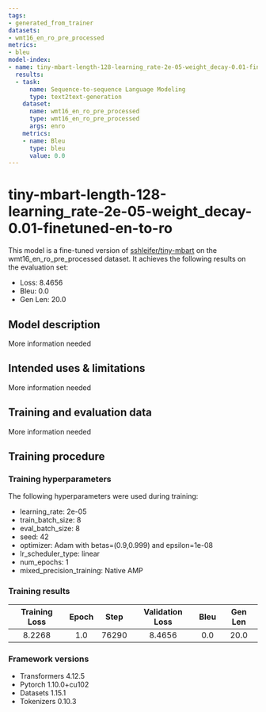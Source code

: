 ```yaml
---
tags:
- generated_from_trainer
datasets:
- wmt16_en_ro_pre_processed
metrics:
- bleu
model-index:
- name: tiny-mbart-length-128-learning_rate-2e-05-weight_decay-0.01-finetuned-en-to-ro
  results:
  - task:
      name: Sequence-to-sequence Language Modeling
      type: text2text-generation
    dataset:
      name: wmt16_en_ro_pre_processed
      type: wmt16_en_ro_pre_processed
      args: enro
    metrics:
    - name: Bleu
      type: bleu
      value: 0.0
---
```


<!-- This model card has been generated automatically according to the information the Trainer had access to. You
should probably proofread and complete it, then remove this comment. -->

# tiny-mbart-length-128-learning_rate-2e-05-weight_decay-0.01-finetuned-en-to-ro

This model is a fine-tuned version of [sshleifer/tiny-mbart](https://huggingface.co/sshleifer/tiny-mbart) on the wmt16_en_ro_pre_processed dataset.
It achieves the following results on the evaluation set:
- Loss: 8.4656
- Bleu: 0.0
- Gen Len: 20.0

## Model description

More information needed

## Intended uses & limitations

More information needed

## Training and evaluation data

More information needed

## Training procedure

### Training hyperparameters

The following hyperparameters were used during training:
- learning_rate: 2e-05
- train_batch_size: 8
- eval_batch_size: 8
- seed: 42
- optimizer: Adam with betas=(0.9,0.999) and epsilon=1e-08
- lr_scheduler_type: linear
- num_epochs: 1
- mixed_precision_training: Native AMP

### Training results

| Training Loss | Epoch | Step  | Validation Loss | Bleu | Gen Len |
|:-------------:|:-----:|:-----:|:---------------:|:----:|:-------:|
| 8.2268        | 1.0   | 76290 | 8.4656          | 0.0  | 20.0    |


### Framework versions

- Transformers 4.12.5
- Pytorch 1.10.0+cu102
- Datasets 1.15.1
- Tokenizers 0.10.3
